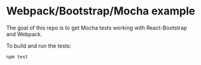 # Webpack/Bootstrap/Mocha example
The goal of this repo is to get Mocha tests working with React-Bootstrap and Webpack. 

To build and run the tests:

```
npm test
```
